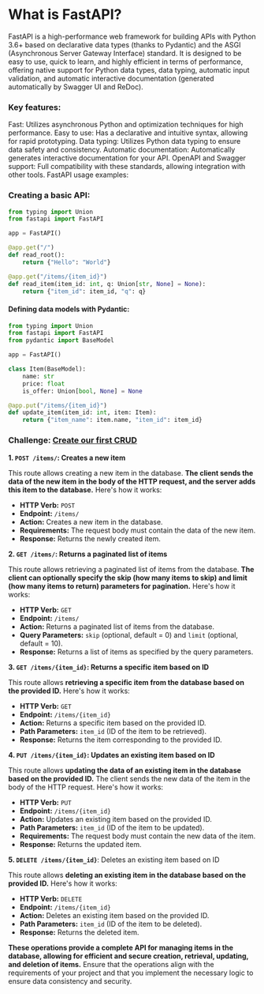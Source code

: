 # What is FastAPI?
FastAPI is a high-performance web framework for building APIs with Python 3.6+ based on declarative data types (thanks to Pydantic) and the ASGI (Asynchronous Server Gateway Interface) standard. It is designed to be easy to use, quick to learn, and highly efficient in terms of performance, offering native support for Python data types, data typing, automatic input validation, and automatic interactive documentation (generated automatically by Swagger UI and ReDoc).

### Key features:

Fast: Utilizes asynchronous Python and optimization techniques for high performance.
Easy to use: Has a declarative and intuitive syntax, allowing for rapid prototyping.
Data typing: Utilizes Python data typing to ensure data safety and consistency.
Automatic documentation: Automatically generates interactive documentation for your API.
OpenAPI and Swagger support: Full compatibility with these standards, allowing integration with other tools.
FastAPI usage examples:

### Creating a basic API:

```python
from typing import Union
from fastapi import FastAPI

app = FastAPI()

@app.get("/")
def read_root():
    return {"Hello": "World"}

@app.get("/items/{item_id}")
def read_item(item_id: int, q: Union[str, None] = None):
    return {"item_id": item_id, "q": q}
```

#### Defining data models with Pydantic:

```python
from typing import Union
from fastapi import FastAPI
from pydantic import BaseModel

app = FastAPI()

class Item(BaseModel):
    name: str
    price: float
    is_offer: Union[bool, None] = None

@app.put("/items/{item_id}")
def update_item(item_id: int, item: Item):
    return {"item_name": item.name, "item_id": item_id}
```

### Challenge: [Create our first CRUD](/exercises/class19_fastapi/)

**1.  `POST /items/`: Creates a new item**

This route allows creating a new item in the database. **The client sends the data of the new item in the body of the HTTP request, and the server adds this item to the database.** Here's how it works:
- **HTTP Verb:** `POST`
- **Endpoint:** `/items/`
- **Action:** Creates a new item in the database.
- **Requirements:** The request body must contain the data of the new item.
- **Response:** Returns the newly created item.

**2. `GET /items/`: Returns a paginated list of items**

This route allows retrieving a paginated list of items from the database. **The client can optionally specify the skip (how many items to skip) and limit (how many items to return) parameters for pagination.** Here's how it works:

- **HTTP Verb:** `GET`
- **Endpoint:** `/items/`
- **Action:** Returns a paginated list of items from the database.
- **Query Parameters:** `skip` (optional, default = 0) and `limit` (optional, default = 10).
- **Response:** Returns a list of items as specified by the query parameters.

**3. `GET /items/{item_id}`: Returns a specific item based on ID**

This route allows **retrieving a specific item from the database based on the provided ID.** Here's how it works:

- **HTTP Verb:** `GET`
- **Endpoint:** `/items/{item_id}`
- **Action:** Returns a specific item based on the provided ID.
- **Path Parameters:** `item_id` (ID of the item to be retrieved).
- **Response:** Returns the item corresponding to the provided ID.

**4. `PUT /items/{item_id}`: Updates an existing item based on ID**

This route allows **updating the data of an existing item in the database based on the provided ID.** The client sends the new data of the item in the body of the HTTP request. Here's how it works:

- **HTTP Verb:** `PUT`
- **Endpoint:** `/items/{item_id}`
- **Action:** Updates an existing item based on the provided ID.
- **Path Parameters:** `item_id` (ID of the item to be updated).
- **Requirements:** The request body must contain the new data of the item.
- **Response:** Returns the updated item.

**5. `DELETE /items/{item_id}`**: Deletes an existing item based on ID

This route allows **deleting an existing item in the database based on the provided ID.** Here's how it works:

- **HTTP Verb:** `DELETE`
- **Endpoint:** `/items/{item_id}`
- **Action:** Deletes an existing item based on the provided ID.
- **Path Parameters:** `item_id` (ID of the item to be deleted).
- **Response:** Returns the deleted item.

**These operations provide a complete API for managing items in the database, allowing for efficient and secure creation, retrieval, updating, and deletion of items.** Ensure that the operations align with the requirements of your project and that you implement the necessary logic to ensure data consistency and security.